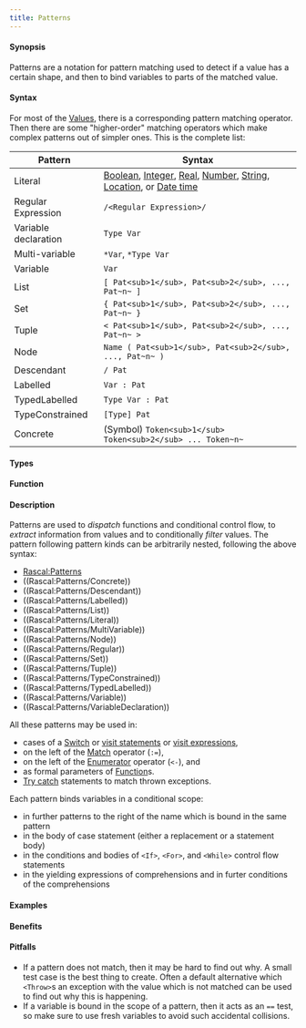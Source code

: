 ```yaml
---
title: Patterns
---
```


#### Synopsis

Patterns are a notation for pattern matching used to detect if a value has a certain shape, 
and then to bind variables to parts of the matched value. 

#### Syntax

For most of the [Values](/Rascal/Expressions/Values), there is a corresponding pattern matching operator. Then there are
some "higher-order" matching operators which make complex patterns out of simpler ones. 
This is the complete list:
 
| Pattern              | Syntax                                                                       |
| --- | --- |
| Literal              | [Boolean](/Rascal/Expressions/Values/Boolean), [Integer](/Rascal/Expressions/Values/Integer), [Real](/Rascal/Expressions/Values/Real), [Number](/Rascal/Expressions/Values/Number), [String](/Rascal/Expressions/Values/String), [Location](/Rascal/Expressions/Values/Location), or [Date time](/Rascal/Expressions/Values/DateTime) |
| Regular Expression   | `/<Regular Expression>/` |
| Variable declaration | `Type Var`                                                               |
| Multi-variable       | `*Var`, `*Type Var`                                                    |
| Variable             | `Var`                                                                      |
| List                 | `[ Pat<sub>1</sub>, Pat<sub>2</sub>, ..., Pat~n~ ]`                                         |
| Set                  | `{ Pat<sub>1</sub>, Pat<sub>2</sub>, ..., Pat~n~ }`                                         |
| Tuple                | `< Pat<sub>1</sub>, Pat<sub>2</sub>, ..., Pat~n~ >`                                         |
| Node                 | `Name ( Pat<sub>1</sub>, Pat<sub>2</sub>, ..., Pat~n~ )`                                  |
| Descendant           | `/ Pat`                                                                    |
| Labelled             | `Var : Pat`                                                               |
| TypedLabelled        | `Type Var : Pat`                                                       |
| TypeConstrained      |  `[Type] Pat` |
| Concrete             | (Symbol) ` Token<sub>1</sub> Token<sub>2</sub> ... Token~n~ `                                                          |


#### Types

#### Function

#### Description

Patterns are used to *dispatch* functions and conditional control flow, to *extract* information 
from values and to conditionally *filter* values. The pattern following pattern kinds can be arbitrarily nested, following
the above syntax:

* [Rascal:Patterns](/Rascal/Patterns)
* ((Rascal:Patterns/Concrete))
* ((Rascal:Patterns/Descendant))
* ((Rascal:Patterns/Labelled))
* ((Rascal:Patterns/List))
* ((Rascal:Patterns/Literal))
* ((Rascal:Patterns/MultiVariable))
* ((Rascal:Patterns/Node))
* ((Rascal:Patterns/Regular))
* ((Rascal:Patterns/Set))
* ((Rascal:Patterns/Tuple))
* ((Rascal:Patterns/TypeConstrained))
* ((Rascal:Patterns/TypedLabelled))
* ((Rascal:Patterns/Variable))
* ((Rascal:Patterns/VariableDeclaration))

All these patterns may be used in:

*  cases of a [Switch](/Rascal/Statements/Switch) or [visit statements](/Rascal/Statements/Visit) or [visit expressions](/Rascal/Expressions/Visit), 
*  on the left of the [Match](/Rascal/Expressions/Values/Boolean/Match) operator (`:=`),
*  on the left of the [Enumerator](/Rascal/Expressions/Comprehensions/Enumerator) operator (`<-`), and
*  as formal parameters of [Function](/Rascal/Declarations/Function)s. 
*  [Try catch](/Rascal/Statements/TryCatch) statements to match thrown exceptions.

Each pattern binds variables in a conditional scope:

* in further patterns to the right of the name which is bound in the same pattern
* in the body of case statement (either a replacement or a statement body) 
* in the conditions and bodies of `<If>`, `<For>`, and `<While>` control flow statements
* in the yielding expressions of comprehensions and in furter conditions of the comprehensions

#### Examples


#### Benefits

#### Pitfalls

* If a pattern does not match, then it may be hard to find out why. A small test case is the best thing to create. Often a default alternative
which `<Throw>`s an exception with the value which is not matched can be used to find out why this is happening.
* If a variable is bound in the scope of a pattern, then it acts as an `==` test, so make sure to use fresh variables
to avoid such accidental collisions. 



